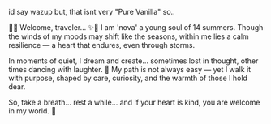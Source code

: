 

id say wazup but, that isnt very "Pure Vanilla" so..

🌿✨ Welcome, traveler... ✨🌿
I am 'nova' a young soul of 14 summers. 
Though the winds of my moods may shift like the seasons, within me lies a calm resilience — a heart that endures, even through storms.

In moments of quiet, I dream and create… sometimes lost in thought, other times dancing with laughter. 🌿
My path is not always easy — yet I walk it with purpose, shaped by care, curiosity, and the warmth of those I hold dear.

So, take a breath… rest a while… and if your heart is kind, you are welcome in my world. 🌿
